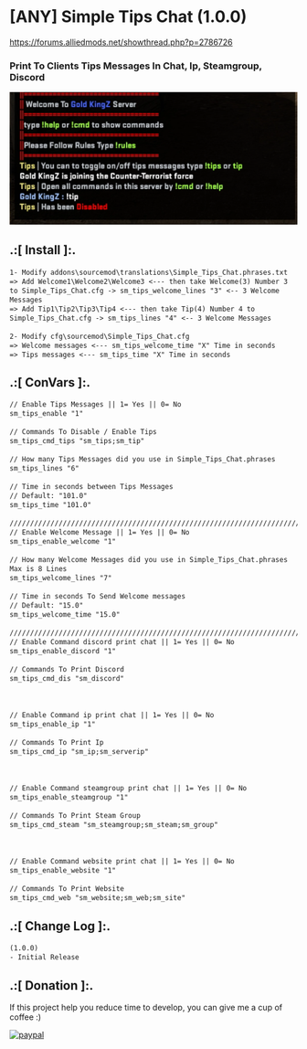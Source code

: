 # [ANY] Simple Tips Chat (1.0.0)
https://forums.alliedmods.net/showthread.php?p=2786726

### Print To Clients Tips Messages In Chat, Ip, Steamgroup,  Discord

![alt text](https://github.com/oqyh/Simple-Tips-Chat/blob/main/img/Screenshot%20(12424).png?raw=true)


## .:[ Install ]:.
```
1- Modify addons\sourcemod\translations\Simple_Tips_Chat.phrases.txt
=> Add Welcome1\Welcome2\Welcome3 <--- then take Welcome(3) Number 3 to Simple_Tips_Chat.cfg -> sm_tips_welcome_lines "3" <-- 3 Welcome Messages
=> Add Tip1\Tip2\Tip3\Tip4 <--- then take Tip(4) Number 4 to Simple_Tips_Chat.cfg -> sm_tips_lines "4" <-- 3 Welcome Messages

2- Modify cfg\sourcemod\Simple_Tips_Chat.cfg 
=> Welcome messages <--- sm_tips_welcome_time "X" Time in seconds
=> Tips messages <--- sm_tips_time "X" Time in seconds
```


## .:[ ConVars ]:.
```
// Enable Tips Messages || 1= Yes || 0= No
sm_tips_enable "1"

// Commands To Disable / Enable Tips
sm_tips_cmd_tips "sm_tips;sm_tip"

// How many Tips Messages did you use in Simple_Tips_Chat.phrases
sm_tips_lines "6"

// Time in seconds between Tips Messages
// Default: "101.0"
sm_tips_time "101.0"

///////////////////////////////////////////////////////////////////////////////////////////////////////////////
// Enable Welcome Message || 1= Yes || 0= No
sm_tips_enable_welcome "1"

// How many Welcome Messages did you use in Simple_Tips_Chat.phrases Max is 8 Lines
sm_tips_welcome_lines "7"

// Time in seconds To Send Welcome messages
// Default: "15.0"
sm_tips_welcome_time "15.0"

///////////////////////////////////////////////////////////////////////////////////////////////////////////////
// Enable Command discord print chat || 1= Yes || 0= No
sm_tips_enable_discord "1"

// Commands To Print Discord
sm_tips_cmd_dis "sm_discord"



// Enable Command ip print chat || 1= Yes || 0= No
sm_tips_enable_ip "1"

// Commands To Print Ip
sm_tips_cmd_ip "sm_ip;sm_serverip"



// Enable Command steamgroup print chat || 1= Yes || 0= No
sm_tips_enable_steamgroup "1"

// Commands To Print Steam Group
sm_tips_cmd_steam "sm_steamgroup;sm_steam;sm_group"



// Enable Command website print chat || 1= Yes || 0= No
sm_tips_enable_website "1"

// Commands To Print Website
sm_tips_cmd_web "sm_website;sm_web;sm_site"
```


## .:[ Change Log ]:.
```
(1.0.0)
- Initial Release
```


## .:[ Donation ]:.

If this project help you reduce time to develop, you can give me a cup of coffee :)

[![paypal](https://www.paypalobjects.com/en_US/i/btn/btn_donateCC_LG.gif)](https://paypal.me/oQYh)
